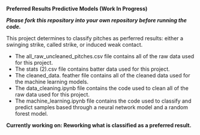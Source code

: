 **Preferred Results Predictive Models (Work In Progress)**

**_Please fork this repository into your own repository before running the code._**

This project determines to classify pitches as perferred results: either a swinging strike, called strike, or induced weak contact.

- The all_raw_uncleaned_pitches.csv file contains all of the raw data used for this project.
- The stats (2).csv file contains batter data used for this project.
- The cleaned_data. feather file contains all of the cleaned data used for the machine learning models.
- The data_cleaning.ipynb file contains the code used to clean all of the raw data used for this project.
- The machine_learning.ipynb file contains the code used to classify and predict samples based through a neural network model and a random forest model.

**Currently working on: Reworking what is classified as a preferred result.**
